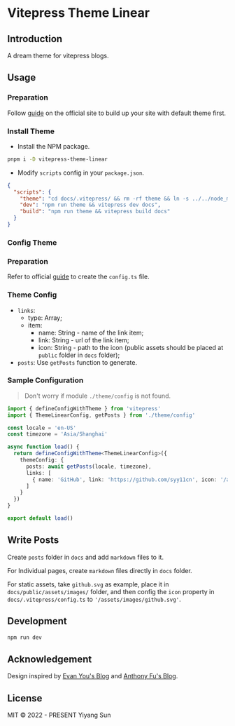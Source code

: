 # Vitepress Theme Linear

## Introduction

A dream theme for vitepress blogs.

## Usage

### Preparation

Follow [guide](https://vitepress.vuejs.org/guide/getting-started.html) on the official site to build up your site with default theme first.

### Install Theme

- Install the NPM package.

```bash
pnpm i -D vitepress-theme-linear
```

- Modify `scripts` config in your `package.json`.

```json
{
  "scripts": {
    "theme": "cd docs/.vitepress/ && rm -rf theme && ln -s ../../node_modules/vitepress-theme-linear/src theme && cd ../../",
    "dev": "npm run theme && vitepress dev docs",
    "build": "npm run theme && vitepress build docs"
  }
}
```

### Config Theme

### Preparation

Refer to official [guide](https://vitepress.vuejs.org/guide/configuration.html#typed-theme-config) to create the `config.ts` file.

### Theme Config

- `links`:
  - type: Array;
  - item: 
    - name: String - name of the link item;
    - link: String - url of the link item;
    - icon: String - path to the icon (public assets should be placed at `public` folder in `docs` folder);
- `posts`: Use `getPosts` function to generate.

### Sample Configuration

> Don't worry if module `./theme/config` is not found.

```ts
import { defineConfigWithTheme } from 'vitepress'
import { ThemeLinearConfig, getPosts } from './theme/config'

const locale = 'en-US'
const timezone = 'Asia/Shanghai'

async function load() {
  return defineConfigWithTheme<ThemeLinearConfig>({
    themeConfig: {
      posts: await getPosts(locale, timezone),
      links: [
        { name: 'GitHub', link: 'https://github.com/syy11cn', icon: '/assets/images/github.svg' },
      ]
    }
  })
}

export default load()
```

## Write Posts

Create `posts` folder in `docs` and add `markdown` files to it.

For Individual pages, create `markdown` files directly in `docs` folder.

For static assets, take `github.svg` as example, place it in `docs/public/assets/images/` folder, and then config the `icon` property in `docs/.vitepress/config.ts` to `'/assets/images/github.svg'`.

## Development

```bash
npm run dev
```

## Acknowledgement

Design inspired by [Evan You's Blog](https://blog.evanyou.me/) and [Anthony Fu's Blog](https://antfu.me/).

## License

MIT &copy; 2022 - PRESENT Yiyang Sun
